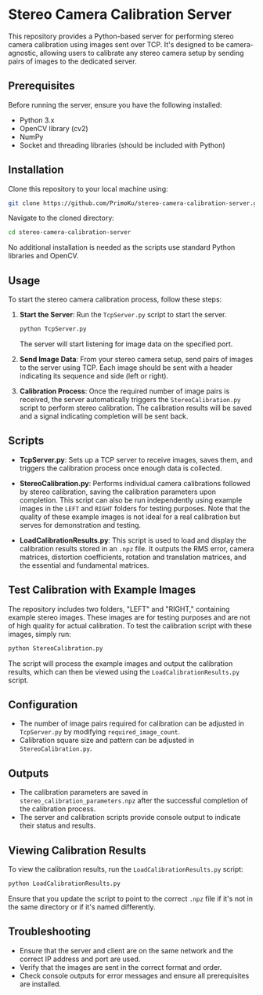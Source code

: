 # Stereo Camera Calibration Server

This repository provides a Python-based server for performing stereo camera calibration using images sent over TCP. It's designed to be camera-agnostic, allowing users to calibrate any stereo camera setup by sending pairs of images to the dedicated server.

## Prerequisites

Before running the server, ensure you have the following installed:
- Python 3.x
- OpenCV library (cv2)
- NumPy
- Socket and threading libraries (should be included with Python)

## Installation

Clone this repository to your local machine using:

```bash
git clone https://github.com/PrimoKu/stereo-camera-calibration-server.git
```

Navigate to the cloned directory:

```bash
cd stereo-camera-calibration-server
```

No additional installation is needed as the scripts use standard Python libraries and OpenCV.

## Usage

To start the stereo camera calibration process, follow these steps:

1. **Start the Server**: Run the `TcpServer.py` script to start the server.

   ```bash
   python TcpServer.py
   ```

   The server will start listening for image data on the specified port.

2. **Send Image Data**: From your stereo camera setup, send pairs of images to the server using TCP. Each image should be sent with a header indicating its sequence and side (left or right).

3. **Calibration Process**: Once the required number of image pairs is received, the server automatically triggers the `StereoCalibration.py` script to perform stereo calibration. The calibration results will be saved and a signal indicating completion will be sent back.

## Scripts

- **TcpServer.py**: Sets up a TCP server to receive images, saves them, and triggers the calibration process once enough data is collected.

- **StereoCalibration.py**: Performs individual camera calibrations followed by stereo calibration, saving the calibration parameters upon completion. This script can also be run independently using example images in the `LEFT` and `RIGHT` folders for testing purposes. Note that the quality of these example images is not ideal for a real calibration but serves for demonstration and testing.

- **LoadCalibrationResults.py**: This script is used to load and display the calibration results stored in an `.npz` file. It outputs the RMS error, camera matrices, distortion coefficients, rotation and translation matrices, and the essential and fundamental matrices.

## Test Calibration with Example Images

The repository includes two folders, "LEFT" and "RIGHT," containing example stereo images. These images are for testing purposes and are not of high quality for actual calibration. To test the calibration script with these images, simply run:

```bash
python StereoCalibration.py
```

The script will process the example images and output the calibration results, which can then be viewed using the `LoadCalibrationResults.py` script.

## Configuration

- The number of image pairs required for calibration can be adjusted in `TcpServer.py` by modifying `required_image_count`.
- Calibration square size and pattern can be adjusted in `StereoCalibration.py`.

## Outputs

- The calibration parameters are saved in `stereo_calibration_parameters.npz` after the successful completion of the calibration process.
- The server and calibration scripts provide console output to indicate their status and results.

## Viewing Calibration Results

To view the calibration results, run the `LoadCalibrationResults.py` script:

```bash
python LoadCalibrationResults.py
```

Ensure that you update the script to point to the correct `.npz` file if it's not in the same directory or if it's named differently.

## Troubleshooting

- Ensure that the server and client are on the same network and the correct IP address and port are used.
- Verify that the images are sent in the correct format and order.
- Check console outputs for error messages and ensure all prerequisites are installed.